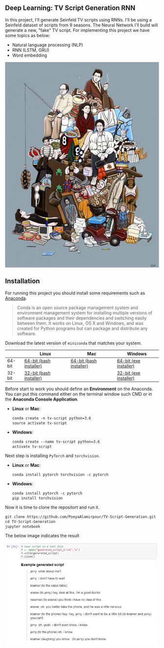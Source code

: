 [image1]: ./Images/Poster.jpg "Poster"
[image2]: ./Images/Result.png "Result"
## Deep Learning: TV Script Generation RNN

In this project, I'll generate Seinfeld TV scripts using RNNs. I'll be using a Seinfeld dataset of scripts from 9 seasons. The Neural Network I'll build will generate a new, "fake" TV script.
For implementing this project we have some topics as below:
* Natural language processing (NLP)
* RNN (LSTM, GRU)
* Word embedding

![Sample Output][image1]

## Installation
For running this project you should install some requirements such as [Anaconda](http://conda.pydata.org/docs). 
> Conda is an open source package management system and environment management system 
for installing multiple versions of software packages and their dependencies and 
switching easily between them. It works on Linux, OS X and Windows, and was created 
for Python programs but can package and distribute any software.

Download the latest version of `miniconda` that matches your system.

|        | Linux | Mac | Windows | 
|--------|-------|-----|---------|
| 64-bit | [64-bit (bash installer)][lin64] | [64-bit (bash installer)][mac64] | [64-bit (exe installer)][win64]
| 32-bit | [32-bit (bash installer)][lin32] |  | [32-bit (exe installer)][win32]

[win64]: https://repo.continuum.io/miniconda/Miniconda3-latest-Windows-x86_64.exe
[win32]: https://repo.continuum.io/miniconda/Miniconda3-latest-Windows-x86.exe
[mac64]: https://repo.continuum.io/miniconda/Miniconda3-latest-MacOSX-x86_64.sh
[lin64]: https://repo.continuum.io/miniconda/Miniconda3-latest-Linux-x86_64.sh
[lin32]: https://repo.continuum.io/miniconda/Miniconda3-latest-Linux-x86.sh

Before start to work you should define an **Environment** on the Anaconda. You can put this command either on the terminal window such CMD or in the **Anaconda Console Application**.

* __Linux__ or __Mac__: 
	```
	conda create -n tv-script python=3.6
	source activate tv-script
	```
* __Windows__: 
	```
	conda create --name tv-script python=3.6
	activate tv-script
	```
	
Next step is installing `PyTorch` and `torchvision`. 

* __Linux__ or __Mac__: 
	```
	conda install pytorch torchvision -c pytorch 
	```
* __Windows__: 
	```
	conda install pytorch -c pytorch
	pip install torchvision
	```
	
Now it is time to clone the repositort and run it.
```
git clone https://github.com/PooyaAlamirpour/TV-Script-Generation.git
cd TV-Script-Generation
jupyter notebook
```
The below image indicates the result

![Sample Output][image2]
